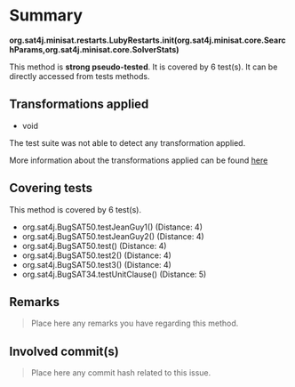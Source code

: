# Summary
**org.sat4j.minisat.restarts.LubyRestarts.init(org.sat4j.minisat.core.SearchParams,org.sat4j.minisat.core.SolverStats)**

This method is **strong pseudo-tested**.
It is covered by 6 test(s). It can be directly accessed from tests methods.


## Transformations applied

- void


The test suite was not able to detect any transformation applied.

More information about the transformations applied can be found [here](https://github.com/STAMP-project/pitest-descartes)

## Covering tests
This method is covered by 6 test(s).
* org.sat4j.BugSAT50.testJeanGuy1() (Distance: 4)
* org.sat4j.BugSAT50.testJeanGuy2() (Distance: 4)
* org.sat4j.BugSAT50.test() (Distance: 4)
* org.sat4j.BugSAT50.test2() (Distance: 4)
* org.sat4j.BugSAT50.test3() (Distance: 4)
* org.sat4j.BugSAT34.testUnitClause() (Distance: 5)


## Remarks
> Place here any remarks you have regarding this method.

## Involved commit(s)

> Place here any commit hash related to this issue.
